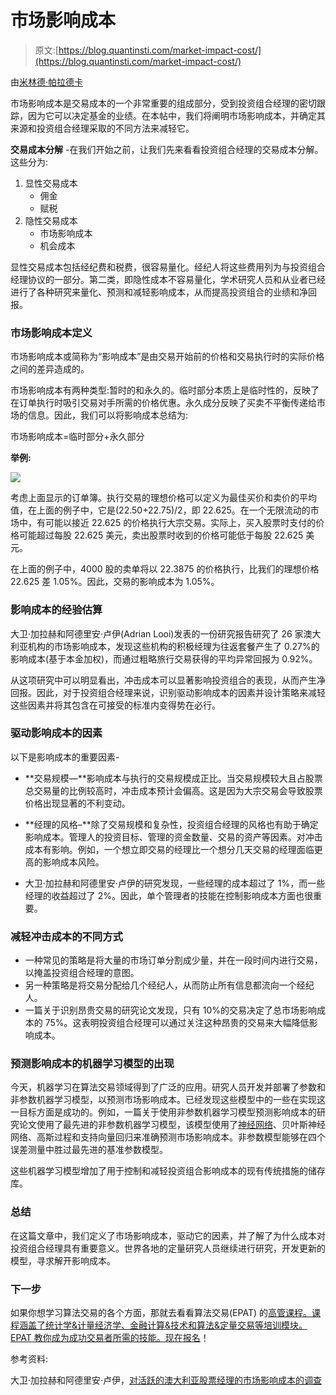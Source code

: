 # 市场影响成本

> 原文:[https://blog.quantinsti.com/market-impact-cost/](https://blog.quantinsti.com/market-impact-cost/)

由[米林德·帕拉德卡](https://www.google.com/url?q=https%3A%2F%2Fin.linkedin.com%2Fin%2Fmilind-paradkar-b37292107&sa=D&sntz=1&usg=AFQjCNECWQw-Tb-0ag8aABC4VJctE3HISQ)

市场影响成本是交易成本的一个非常重要的组成部分，受到投资组合经理的密切跟踪，因为它可以决定基金的业绩。在本帖中，我们将阐明市场影响成本，并确定其来源和投资组合经理采取的不同方法来减轻它。

**交易成本分解** -在我们开始之前，让我们先来看看投资组合经理的交易成本分解。这些分为:

1.  显性交易成本
    *   佣金
    *   赋税
2.  隐性交易成本
    *   市场影响成本
    *   机会成本

显性交易成本包括经纪费和税费，很容易量化。经纪人将这些费用列为与投资组合经理协议的一部分。第二类，即隐性成本不容易量化，学术研究人员和从业者已经进行了各种研究来量化、预测和减轻影响成本，从而提高投资组合的业绩和净回报。

### **市场影响成本定义**

市场影响成本或简称为“影响成本”是由交易开始前的价格和交易执行时的实际价格之间的差异造成的。

市场影响成本有两种类型:暂时的和永久的。临时部分本质上是临时性的，反映了在订单执行时吸引交易对手所需的价格优惠。永久成分反映了买卖不平衡传递给市场的信息。因此，我们可以将影响成本总结为:

市场影响成本=临时部分+永久部分

**举例:**

![](../Images/486f858378e9de48416168aa001a7fe1.png)

考虑上面显示的订单簿。执行交易的理想价格可以定义为最佳买价和卖价的平均值，在上面的例子中，它是(22.50+22.75)/2，即 22.625。在一个无限流动的市场中，有可能以接近 22.625 的价格执行大宗交易。实际上，买入股票时支付的价格可能超过每股 22.625 美元，卖出股票时收到的价格可能低于每股 22.625 美元。

在上面的例子中，4000 股的卖单将以 22.3875 的价格执行，比我们的理想价格 22.625 差 1.05%。因此，交易的影响成本为 1.05%。

### **影响成本的经验估算**

大卫·加拉赫和阿德里安·卢伊(Adrian Looi)发表的一份研究报告研究了 26 家澳大利亚机构的市场影响成本，发现这些机构的积极经理为往返套餐产生了 0.27%的影响成本(基于本金加权)，而通过粗略旅行交易获得的平均异常回报为 0.92%。

从这项研究中可以明显看出，冲击成本可以显著影响投资组合的表现，从而产生净回报。因此，对于投资组合经理来说，识别驱动影响成本的因素并设计策略来减轻这些因素并将其包含在可接受的标准内变得势在必行。

### **驱动影响成本的因素**

以下是影响成本的重要因素-

*   **交易规模—**影响成本与执行的交易规模成正比。当交易规模较大且占股票总交易量的比例较高时，冲击成本预计会偏高。这是因为大宗交易会导致股票价格出现显著的不利变动。

*   **经理的风格–**除了交易规模和复杂性，投资组合经理的风格也有助于确定影响成本。管理人的投资目标、管理的资金数量、交易的资产等因素。对冲击成本有影响。例如，一个想立即交易的经理比一个想分几天交易的经理面临更高的影响成本风险。

*   大卫·加拉赫和阿德里安·卢伊的研究发现，一些经理的成本超过了 1%，而一些经理的收益超过了 2%。因此，单个管理者的技能在控制影响成本方面也很重要。

### **减轻冲击成本的不同方式**

*   一种常见的策略是将大量的市场订单分割成少量，并在一段时间内进行交易，以掩盖投资组合经理的意图。
*   另一种策略是将交易分配给几个经纪人，从而防止所有信息都流向一个经纪人。
*   一篇关于识别昂贵交易的研究论文发现，只有 10%的交易决定了总市场影响成本的 75%。这表明投资组合经理可以通过关注这种昂贵的交易来大幅降低影响成本。

### **预测影响成本的机器学习模型的出现**

今天，机器学习在算法交易领域得到了广泛的应用。研究人员开发并部署了参数和非参数机器学习模型，以预测市场影响成本。已经发现这些模型中的一些在实现这一目标方面是成功的。例如，一篇关于使用非参数机器学习模型预测影响成本的研究论文使用了最先进的非参数机器学习模型，该模型使用了[神经网络](https://quantra.quantinsti.com/course/neural-networks-deep-learning-trading-ernest-chan)、贝叶斯神经网络、高斯过程和支持向量回归来准确预测市场影响成本。非参数模型能够在四个误差测量中胜过最先进的基准参数模型。

这些机器学习模型增加了用于控制和减轻投资组合影响成本的现有传统措施的储存库。

### **总结**

在这篇文章中，我们定义了市场影响成本，驱动它的因素，并了解了为什么成本对投资组合经理具有重要意义。世界各地的定量研究人员继续进行研究，开发更新的模型，寻求解开影响成本。

### **下一步**

如果你想学习算法交易的各个方面，那就去看看算法交易(EPAT) 的[高管课程。课程涵盖了统计学&计量经济学、金融计算&技术和算法&定量交易等培训模块。EPAT 教你成为成功交易者所需的技能。](https://www.quantinsti.com/epat)[现在报名](https://www.quantinsti.com/epat)！

参考资料:

大卫·加拉赫和阿德里安·卢伊，[对活跃的澳大利亚股票经理的市场影响成本的调查](http://wwwdocs.fce.unsw.edu.au/banking/staff/profiles/dgallagher/MarketImpactCosts_JofInvStrategy.pdf)